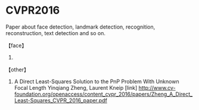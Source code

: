 # CVPR2016
Paper about face detection, landmark detection, recognition, reconstruction, text detection and so on.

【face】

1. 


【other】
1. A Direct Least-Squares Solution to the PnP Problem With Unknown Focal Length
   Yinqiang Zheng, Laurent Kneip
  [link] http://www.cv-foundation.org/openaccess/content_cvpr_2016/papers/Zheng_A_Direct_Least-Squares_CVPR_2016_paper.pdf
